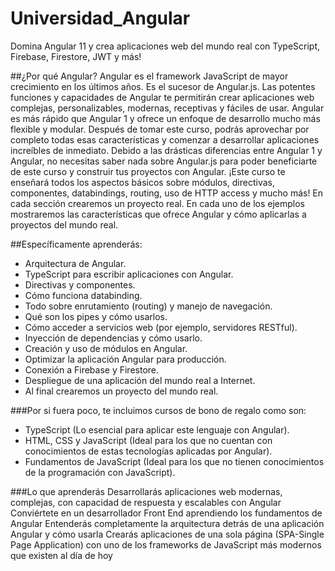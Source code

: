 # Universidad_Angular
Domina Angular 11 y crea aplicaciones web del mundo real con TypeScript, Firebase, Firestore, JWT y más!

##¿Por qué Angular?
Angular es el framework JavaScript de mayor crecimiento en los últimos años. Es el sucesor de Angular.js. Las potentes funciones y capacidades de Angular te permitirán crear aplicaciones web complejas, personalizables, modernas, receptivas y fáciles de usar.
Angular es más rápido que Angular 1 y ofrece un enfoque de desarrollo mucho más flexible y modular. Después de tomar este curso, podrás aprovechar por completo todas esas características y comenzar a desarrollar aplicaciones increíbles de inmediato.
Debido a las drásticas diferencias entre Angular 1 y Angular, no necesitas saber nada sobre Angular.js para poder beneficiarte de este curso y construir tus proyectos con Angular.
¡Este curso te enseñará todos los aspectos básicos sobre módulos, directivas, componentes, databindings, routing, uso de HTTP access y mucho más! En cada sección crearemos un proyecto real. En cada uno de los ejemplos mostraremos las características que ofrece Angular y cómo aplicarlas a proyectos del mundo real.

##Específicamente aprenderás:
- Arquitectura de Angular.
- TypeScript para escribir aplicaciones con Angular.
- Directivas y componentes.
- Cómo funciona databinding.
- Todo sobre enrutamiento (routing) y manejo de navegación.
- Qué son los pipes y cómo usarlos.
- Cómo acceder a servicios web (por ejemplo, servidores RESTful).
- Inyección de dependencias y cómo usarlo.
- Creación y uso de módulos en Angular.
- Optimizar la aplicación Angular para producción.
- Conexión a Firebase y Firestore.
- Despliegue de una aplicación del mundo real a Internet.
- Al final crearemos un proyecto del mundo real.

###Por si fuera poco, te incluimos cursos de bono de regalo como son:

- TypeScript (Lo esencial para aplicar este lenguaje con Angular).
- HTML, CSS y JavaScript (Ideal para los que no cuentan con conocimientos de estas tecnologías aplicadas por Angular).
- Fundamentos de JavaScript (Ideal para los que no tienen conocimientos de la programación con JavaScript).

###Lo que aprenderás
Desarrollarás aplicaciones web modernas, complejas, con capacidad de respuesta y escalables con Angular
Conviértete en un desarrollador Front End aprendiendo los fundamentos de Angular
Entenderás completamente la arquitectura detrás de una aplicación Angular y cómo usarla
Crearás aplicaciones de una sola página (SPA-Single Page Application) con uno de los frameworks de JavaScript más modernos que existen al día de hoy
